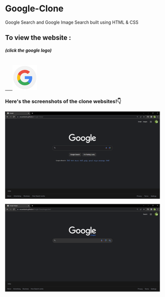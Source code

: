 # Google-Clone

Google Search and Google Image Search built using HTML &amp; CSS


<h2><strong>To view the website : </strong></h2>
<h5>(click the google logo)</h5> <br>
<a href="https://arssambasha.github.io/Google-Clone/"> &nbsp; &nbsp; &nbsp; <img src="images/google-logo-g.png" width="80px"> </a>

<br>
<h3>Here's the screenshots of the clone websites!👇 </h3>
<a href="https://arssambasha.github.io/Google-Clone/"><img src="Google-Search-Clone-screenshot.png"></a>
<p></p>
<a href="https://arssambasha.github.io/Google-Clone/images.html"><img src="Google-Images-screenshot.png"></a>
